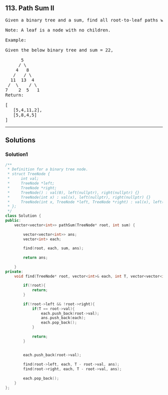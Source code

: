 ## 113. Path Sum II

<pre>
Given a binary tree and a sum, find all root-to-leaf paths where each path's sum equals the given sum.

Note: A leaf is a node with no children.

Example:

Given the below binary tree and sum = 22,

      5
     / \
    4   8
   /   / \
  11  13  4
 /  \    / \
7    2  5   1
Return:

[
   [5,4,11,2],
   [5,8,4,5]
]
</pre>

---------------------------------------------

## Solutions
### Solution1

```c++
/**
 * Definition for a binary tree node.
 * struct TreeNode {
 *     int val;
 *     TreeNode *left;
 *     TreeNode *right;
 *     TreeNode() : val(0), left(nullptr), right(nullptr) {}
 *     TreeNode(int x) : val(x), left(nullptr), right(nullptr) {}
 *     TreeNode(int x, TreeNode *left, TreeNode *right) : val(x), left(left), right(right) {}
 * };
 */
class Solution {
public:
    vector<vector<int>> pathSum(TreeNode* root, int sum) {
        
        vector<vector<int>> ans;
        vector<int> each;
        
        find(root, each, sum, ans);
        
        return ans;
        
    }
private:
    void find(TreeNode* root, vector<int>& each, int T, vector<vector<int>>& ans){
        
        if(!root){
            return;
        }
        
        if(!root->left && !root->right){
            if(T == root->val){
                each.push_back(root->val);
                ans.push_back(each);
                each.pop_back();
            }
                
            return;
        }
        
        
        each.push_back(root->val);
        
        find(root->left, each, T - root->val, ans);
        find(root->right, each, T - root->val, ans);
        
        each.pop_back();
    }
};

```
